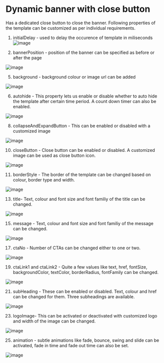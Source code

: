 # Dynamic banner with close button
Has a dedicated close button to close the banner.
Following properties of the template can be customized as per individual requirements.

1. initialDelay - used to delay the occurence of template in miliseconds
![image](https://user-images.githubusercontent.com/101316657/165223706-ff1dd938-035d-4553-9c04-fa0e1601b8ed.png)

3. bannerPosition - position of the banner can be specified as before or after the page

![image](https://user-images.githubusercontent.com/101316657/165223795-7f9f0c1d-59b8-4a12-ae03-09ab3ff9a770.png)

5. background - background colour or image url can be added

![image](https://user-images.githubusercontent.com/101316657/165223735-0fbee6e4-1368-4059-9967-7da004c26438.png)

6. autohide - This property lets us enable or disable whether to auto hide the template after certain time period. A count down timer can also be enabled. 

![image](https://user-images.githubusercontent.com/101316657/165223833-4dfb6790-3a3a-47bf-b7bf-54c2887a4719.png)

8. collapseAndExpandButton - This can be enabled or disabled with a customized image

![image](https://user-images.githubusercontent.com/101316657/165223890-323e6a7f-4454-4dfa-8c91-4e4d361b3aa9.png)

10. closeButton - Close button can be enabled or disabled. A customized image can be used as close button icon. 

![image](https://user-images.githubusercontent.com/101316657/165223867-12d81938-8eae-42bf-b0a5-c9a4563f2c61.png)

11. borderStyle - The border of the template can be changed based on colour, border type and width. 

![image](https://user-images.githubusercontent.com/101316657/165223930-d038f2c5-4c64-43f9-b922-dbe4113a9d0a.png)

13. title- Text, colour and font size and font familiy of the title can be changed.

![image](https://user-images.githubusercontent.com/101316657/165223947-c72162a6-08bd-4341-9039-841e122bd5cd.png)

15. message - Text, colour and font size and font familiy of the message can be changed.

![image](https://user-images.githubusercontent.com/101316657/165223975-1d5ca4b7-7736-4f1f-81cd-4d1262f1b36f.png)

17. ctaNo - Number of CTAs can be changed either to one or two. 

![image](https://user-images.githubusercontent.com/101316657/165223996-b5210148-c8b8-4732-b7d5-a0cd5c6075f5.png)

19. ctaLink1 and ctaLink2 - Quite a few values like text, href, fontSize, backgroundColor, textColor, borderRadius, fontFamily can be changed. 

![image](https://user-images.githubusercontent.com/101316657/165224014-9da81f33-6a8b-4320-bc3b-9a18966bf3f9.png)

21. subHeading - These can be enabled or disabled. Text, colour and href can be changed for them. Three subheadings are available.

![image](https://user-images.githubusercontent.com/101316657/165224039-ec87b3a8-a193-4232-8186-4d2ac4501f26.png)

23. logoImage- This can be activated or deactivated with customized logo and width of the image can be changed. 

![image](https://user-images.githubusercontent.com/101316657/165224065-ece24371-af07-41c1-ac3e-8486a5e58aa1.png)

25. animation - subtle animations like fade, bounce, swing and slide can be activated, fade in time and fade out time can also be set.

![image](https://user-images.githubusercontent.com/101316657/165224083-942505df-f1df-42f0-99db-4a66f6e5c442.png)


